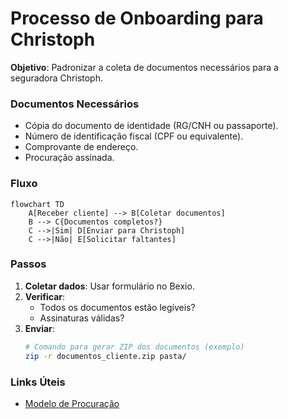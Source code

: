 # Processo de Onboarding para Christoph  
**Objetivo**: Padronizar a coleta de documentos necessários para a seguradora Christoph.  

### Documentos Necessários  
- Cópia do documento de identidade (RG/CNH ou passaporte).  
- Número de identificação fiscal (CPF ou equivalente).  
- Comprovante de endereço.  
- Procuração assinada.  

### Fluxo  
```mermaid
flowchart TD
    A[Receber cliente] --> B[Coletar documentos]
    B --> C{Documentos completos?}
    C -->|Sim| D[Enviar para Christoph]
    C -->|Não| E[Solicitar faltantes]
```

### Passos  
1. **Coletar dados**: Usar formulário no Bexio.  
2. **Verificar**:  
   - Todos os documentos estão legíveis?  
   - Assinaturas válidas?  
3. **Enviar**:  
   ```bash
   # Comando para gerar ZIP dos documentos (exemplo)
   zip -r documentos_cliente.zip pasta/
   ```

### Links Úteis  
- [Modelo de Procuração](/assets/modelo-procuracao.docx)  
